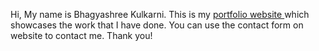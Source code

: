 Hi, My name is Bhagyashree Kulkarni. This is my <a href="https://bhag41.github.io/portfolio-bk/"> portfolio website </a> which showcases the work that I have done. You can use the contact form on website to contact me. Thank you! 
